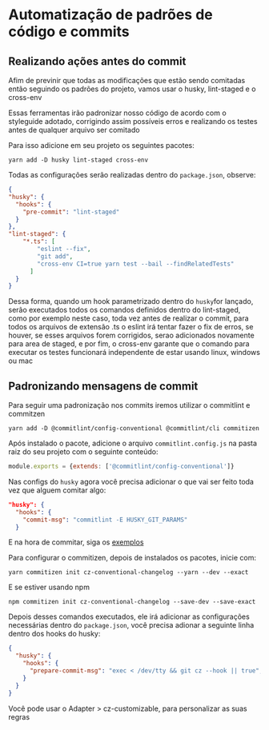 # Automatização de padrões de código e commits

## Realizando ações antes do commit 

Afim de previnir que todas as modificações que estão sendo comitadas então seguindo os padrões do projeto, vamos usar o husky, lint-staged e o cross-env

Essas ferramentas irão padronizar nosso código de acordo com o styleguide adotado, corrigindo assim possíveis erros e realizando os testes antes de qualquer arquivo ser comitado

Para isso adicione em seu projeto os seguintes pacotes:

    yarn add -D husky lint-staged cross-env

Todas as configurações serão realizadas dentro do `package.json`, observe:

```json
{
"husky": {
  "hooks": {
    "pre-commit": "lint-staged"
  }
},
"lint-staged": {
    "*.ts": [
        "eslint --fix",
        "git add",
        "cross-env CI=true yarn test --bail --findRelatedTests"
      ]
  }
}
```

Dessa forma, quando um hook parametrizado dentro do `husky`for lançado, serão executados todos os comandos definidos dentro do lint-staged, como por exemplo neste caso, toda vez antes de realizar o commit, para todos os arquivos de extensão .ts o eslint irá tentar fazer o fix de erros, se houver, se esses arquivos forem corrigidos, serao adicionados novamente para area de staged, e por fim, o cross-env garante que o comando para executar os testes funcionará independente de estar usando linux, windows ou mac

## Padronizando mensagens de commit

Para seguir uma padronização nos commits iremos utilizar o commitlint e commitzen

    yarn add -D @commitlint/config-conventional @commitlint/cli commitizen

Após instalado o pacote, adicione o arquivo `commitlint.config.js` na pasta raiz do seu projeto com o seguinte conteúdo:

```javascript
module.exports = {extends: ['@commitlint/config-conventional']}
```

Nas configs do `husky` agora você precisa adicionar o que vai ser feito toda vez que alguem comitar algo:

```json
"husky": {
  "hooks": {
    "commit-msg": "commitlint -E HUSKY_GIT_PARAMS"
  }
```

E na hora de commitar, siga os [exemplos](https://commitlint.js.org/#/concepts-commit-conventions)


Para configurar o commitizen, depois de instalados os pacotes, inicie com:

    yarn commitizen init cz-conventional-changelog --yarn --dev --exact

E se estiver usando npm 

    npm commitizen init cz-conventional-changelog --save-dev --save-exact


Depois desses comandos executados, ele irá adicionar as configurações necessárias dentro do `package.json`, você precisa adionar a seguinte linha dentro dos hooks do husky:

```json
{
  "husky": {
    "hooks": {
      "prepare-commit-msg": "exec < /dev/tty && git cz --hook || true",
    }
  }
}
```

Você pode usar o Adapter > cz-customizable, para personalizar as suas regras

